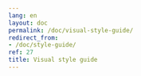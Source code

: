 ```yaml
---
lang: en
layout: doc
permalink: /doc/visual-style-guide/
redirect_from:
- /doc/style-guide/
ref: 27
title: Visual style guide
---
```

